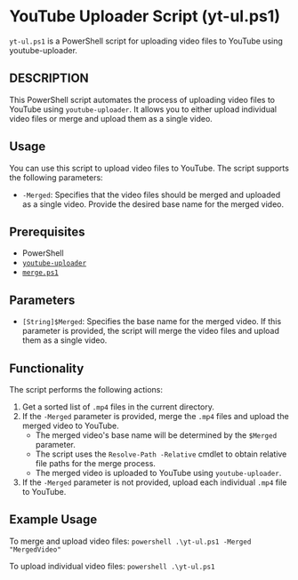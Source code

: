 # YouTube Uploader Script (yt-ul.ps1)

`yt-ul.ps1` is a PowerShell script for uploading video files to YouTube using youtube-uploader.

## DESCRIPTION
This PowerShell script automates the process of uploading video files to YouTube using `youtube-uploader`. 
It allows you to either upload individual video files or merge and upload them as a single video.

## Usage

You can use this script to upload video files to YouTube. The script supports the following parameters:

- `-Merged`: Specifies that the video files should be merged and uploaded as a single video. Provide the desired base name for the merged video.

## Prerequisites

- PowerShell
- [`youtube-uploader`](https://github.com/porjo/youtubeuploader)
- [`merge.ps1`](https://github.com/NextDev65/ScriptBox)

## Parameters

- `[String]$Merged`: Specifies the base name for the merged video. If this parameter is provided, the script will merge the video files and upload them as a single video.

## Functionality

The script performs the following actions:

1. Get a sorted list of `.mp4` files in the current directory.
2. If the `-Merged` parameter is provided, merge the `.mp4` files and upload the merged video to YouTube.
   - The merged video's base name will be determined by the `$Merged` parameter.
   - The script uses the `Resolve-Path -Relative` cmdlet to obtain relative file paths for the merge process.
   - The merged video is uploaded to YouTube using `youtube-uploader`.
3. If the `-Merged` parameter is not provided, upload each individual `.mp4` file to YouTube.

## Example Usage

To merge and upload video files:
`powershell .\yt-ul.ps1 -Merged "MergedVideo"`

To upload individual video files:
`powershell .\yt-ul.ps1`
